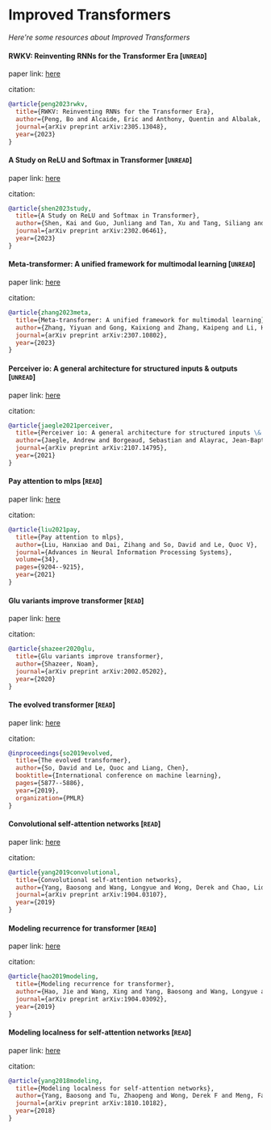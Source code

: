 # Improved Transformers
*Here're some resources about Improved Transformers*


#### RWKV: Reinventing RNNs for the Transformer Era [`UNREAD`]

paper link: [here](https://arxiv.org/pdf/2305.13048)

citation: 
```bibtex
@article{peng2023rwkv,
  title={RWKV: Reinventing RNNs for the Transformer Era},
  author={Peng, Bo and Alcaide, Eric and Anthony, Quentin and Albalak, Alon and Arcadinho, Samuel and Cao, Huanqi and Cheng, Xin and Chung, Michael and Grella, Matteo and GV, Kranthi Kiran and others},
  journal={arXiv preprint arXiv:2305.13048},
  year={2023}
}
```


#### A Study on ReLU and Softmax in Transformer [`UNREAD`]

paper link: [here](https://arxiv.org/pdf/2302.06461)

citation: 
```bibtex
@article{shen2023study,
  title={A Study on ReLU and Softmax in Transformer},
  author={Shen, Kai and Guo, Junliang and Tan, Xu and Tang, Siliang and Wang, Rui and Bian, Jiang},
  journal={arXiv preprint arXiv:2302.06461},
  year={2023}
}
```
    


#### Meta-transformer: A unified framework for multimodal learning [`UNREAD`]

paper link: [here](https://arxiv.org/pdf/2307.10802)

citation: 
```bibtex
@article{zhang2023meta,
  title={Meta-transformer: A unified framework for multimodal learning},
  author={Zhang, Yiyuan and Gong, Kaixiong and Zhang, Kaipeng and Li, Hongsheng and Qiao, Yu and Ouyang, Wanli and Yue, Xiangyu},
  journal={arXiv preprint arXiv:2307.10802},
  year={2023}
}
```

#### Perceiver io: A general architecture for structured inputs & outputs [`UNREAD`]

paper link: [here](https://arxiv.org/pdf/2107.14795.pdf)

citation: 
```bibtex
@article{jaegle2021perceiver,
  title={Perceiver io: A general architecture for structured inputs \& outputs},
  author={Jaegle, Andrew and Borgeaud, Sebastian and Alayrac, Jean-Baptiste and Doersch, Carl and Ionescu, Catalin and Ding, David and Koppula, Skanda and Zoran, Daniel and Brock, Andrew and Shelhamer, Evan and others},
  journal={arXiv preprint arXiv:2107.14795},
  year={2021}
}
```
    
    

#### Pay attention to mlps [`READ`]

paper link: [here](https://proceedings.neurips.cc/paper/2021/file/4cc05b35c2f937c5bd9e7d41d3686fff-Paper.pdf)

citation: 
```bibtex
@article{liu2021pay,
  title={Pay attention to mlps},
  author={Liu, Hanxiao and Dai, Zihang and So, David and Le, Quoc V},
  journal={Advances in Neural Information Processing Systems},
  volume={34},
  pages={9204--9215},
  year={2021}
}
```

#### Glu variants improve transformer [`READ`]

paper link: [here](https://arxiv.org/pdf/2002.05202.pdf)

citation: 
```bibtex
@article{shazeer2020glu,
  title={Glu variants improve transformer},
  author={Shazeer, Noam},
  journal={arXiv preprint arXiv:2002.05202},
  year={2020}
}
```
       
    

#### The evolved transformer [`READ`]

paper link: [here](http://proceedings.mlr.press/v97/so19a/so19a.pdf)

citation: 
```bibtex
@inproceedings{so2019evolved,
  title={The evolved transformer},
  author={So, David and Le, Quoc and Liang, Chen},
  booktitle={International conference on machine learning},
  pages={5877--5886},
  year={2019},
  organization={PMLR}
}
```
    


#### Convolutional self-attention networks [`READ`]

paper link: [here](https://arxiv.org/pdf/1904.03107)

citation: 
```bibtex
@article{yang2019convolutional,
  title={Convolutional self-attention networks},
  author={Yang, Baosong and Wang, Longyue and Wong, Derek and Chao, Lidia S and Tu, Zhaopeng},
  journal={arXiv preprint arXiv:1904.03107},
  year={2019}
}
```


#### Modeling recurrence for transformer [`READ`]

paper link: [here](https://arxiv.org/pdf/1904.03092)

citation: 
```bibtex
@article{hao2019modeling,
  title={Modeling recurrence for transformer},
  author={Hao, Jie and Wang, Xing and Yang, Baosong and Wang, Longyue and Zhang, Jinfeng and Tu, Zhaopeng},
  journal={arXiv preprint arXiv:1904.03092},
  year={2019}
}
```
    

#### Modeling localness for self-attention networks [`READ`]

paper link: [here](https://arxiv.org/pdf/1810.10182)

citation: 
```bibtex
@article{yang2018modeling,
  title={Modeling localness for self-attention networks},
  author={Yang, Baosong and Tu, Zhaopeng and Wong, Derek F and Meng, Fandong and Chao, Lidia S and Zhang, Tong},
  journal={arXiv preprint arXiv:1810.10182},
  year={2018}
}
```
    
    